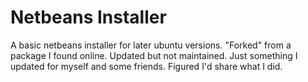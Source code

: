 # Netbeans Installer
A basic netbeans installer for later ubuntu versions. "Forked" from a package I found online. Updated but not maintained. Just something I updated for myself and some friends. Figured I'd share what I did.
